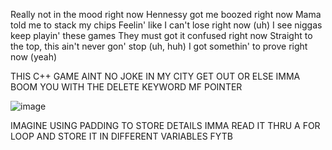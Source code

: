 Really not in the mood right now
Hennessy got me boozed right now
Mama told me to stack my chips
Feelin' like I can't lose right now (uh)
I see niggas keep playin' these games
They must got it confused right now
Straight to the top, this ain't never gon' stop (uh, huh)
I got somethin' to prove right now (yeah)


THIS C++ GAME AINT NO JOKE IN MY CITY GET OUT OR ELSE IMMA BOOM YOU WITH THE DELETE KEYWORD MF POINTER

![image](https://github.com/matehashtag1337/matehashtag1337/assets/104621347/f84b1b68-2b35-47fe-ba0b-91de434ab5e5)

IMAGINE USING PADDING TO STORE DETAILS IMMA READ IT THRU A FOR LOOP AND STORE IT IN DIFFERENT VARIABLES FYTB
